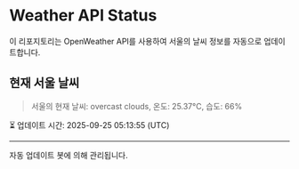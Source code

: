 
# Weather API Status

이 리포지토리는 OpenWeather API를 사용하여 서울의 날씨 정보를 자동으로 업데이트합니다.

## 현재 서울 날씨
> 서울의 현재 날씨: overcast clouds, 온도: 25.37°C, 습도: 66%

⏳ 업데이트 시간: 2025-09-25 05:13:55 (UTC)

---
자동 업데이트 봇에 의해 관리됩니다.

